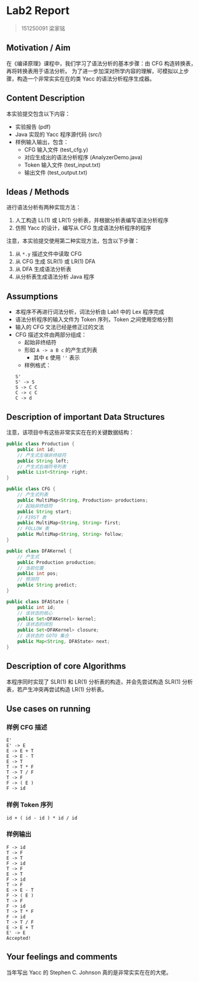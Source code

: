 # Lab2 Report
> 151250091 梁家铭

## Motivation / Aim
在《编译原理》课程中，我们学习了语法分析的基本步骤：由 CFG 构造转换表，再将转换表用于语法分析。
为了进一步加深对所学内容的理解，可模拟以上步骤，构造一个非常实实在在的类 Yacc 的语法分析程序生成器。

## Content Description
本实验提交包含以下内容：
- 实验报告 (pdf)
- Java 实现的 Yacc 程序源代码 (src/)
- 样例输入输出，包含：
	- CFG 输入文件 (test_cfg.y)
	- 对应生成出的语法分析程序 (AnalyzerDemo.java)
	- Token 输入文件 (test_input.txt)
	- 输出文件 (test_output.txt)

## Ideas / Methods
进行语法分析有两种实现方法：
1. 人工构造 LL(1) 或 LR(1) 分析表，并根据分析表编写语法分析程序
2. 仿照 Yacc 的设计，编写从 CFG 生成语法分析程序的程序

注意，本实验提交使用第二种实现方法，包含以下步骤：
1. 从 `*.y` 描述文件中读取 CFG
2. 从 CFG 生成 SLR(1) 或 LR(1) DFA
3. 从 DFA 生成语法分析表
4. 从分析表生成语法分析 Java 程序

## Assumptions
- 本程序不再进行词法分析，词法分析由 Lab1 中的 Lex 程序完成
- 语法分析程序的输入文件为 Token 序列，Token 之间使用空格分割
- 输入的 CFG 文法已经是修正过的文法
- CFG 描述文件由两部分组成：
	- 起始非终结符
	- 形如 `A -> a B c` 的产生式列表
		- 其中 ε 使用 `''` 表示
	- 样例格式：
	```
	S'
	S' -> S
	S -> C C
	C -> c C
	C -> d
	```

## Description of important Data Structures
注意，该项目中有这些非常实实在在的关键数据结构：
```java
public class Production {
    public int id;
    // 产生式左端非终结符
    public String left;
    // 产生式右端符号列表
    public List<String> right;
}
```
```java
public class CFG {
    // 产生式列表
    public MultiMap<String, Production> productions;
    // 起始非终结符
    public String start;
    // FIRST 表
    public MultiMap<String, String> first;
    // FOLLOW 表
    public MultiMap<String, String> follow;
}
```
```java
public class DFAKernel {
    // 产生式
    public Production production;
    // 当前位置
    public int pos;
    // 预测符
    public String predict;
}
```
```java
public class DFAState {
    public int id;
    // 该状态的核心
    public Set<DFAKernel> kernel;
    // 该状态的闭包
    public Set<DFAKernel> closure;
    // 该状态的 GOTO 集合
    public Map<String, DFAState> next;
}
```

## Description of core Algorithms
本程序同时实现了 SLR(1) 和 LR(1) 分析表的构造，并会先尝试构造 SLR(1) 分析表，若产生冲突再尝试构造 LR(1) 分析表。

## Use cases on running
### 样例 CFG 描述
```
E'
E' -> E
E -> E + T
E -> E - T
E -> T
T -> T * F
T -> T / F
T -> F
F -> ( E )
F -> id
```
### 样例 Token 序列
```
id + ( id - id ) * id / id
```
### 样例输出
```
F -> id
T -> F
E -> T
F -> id
T -> F
E -> T
F -> id
T -> F
E -> E - T
F -> ( E )
T -> F
F -> id
T -> T * F
F -> id
T -> T / F
E -> E + T
E' -> E
Accepted!
```

## Your feelings and comments
当年写出 Yacc 的 Stephen C. Johnson 真的是非常实实在在的大佬。